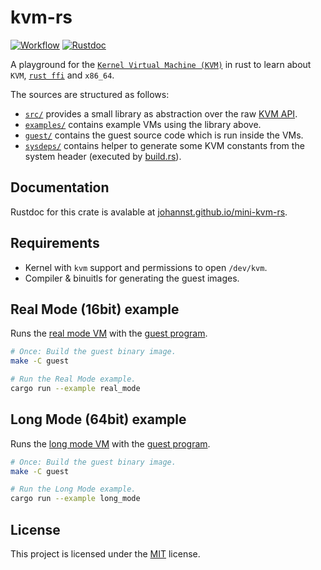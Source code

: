 # kvm-rs

[![Workflow][wf-badge]][wf-output] [![Rustdoc][doc-badge]][doc-html]

[wf-output]: https://github.com/johannst/mini-kvm-rs/actions/workflows/rust.yml
[wf-badge]: https://github.com/johannst/mini-kvm-rs/actions/workflows/rust.yml/badge.svg
[doc-html]: https://johannst.github.io/mini-kvm-rs/kvm_rs/index.html
[doc-badge]: https://img.shields.io/badge/kvm__rs-rustdoc-blue.svg?style=flat&logo=rust

A playground for the [`Kernel Virtual Machine
(KVM)`](https://www.kernel.org/doc/html/latest/virt/kvm/index.html) in rust to
learn about `KVM`, [`rust
ffi`](https://doc.rust-lang.org/stable/std/ffi/index.html) and `x86_64`.

The sources are structured as follows:
- [`src/`](./src) provides a small library as abstraction over the raw [KVM
  API](https://www.kernel.org/doc/html/latest/virt/kvm/api.html#api-description).
- [`examples/`](./examples) contains example VMs using the library above.
- [`guest/`](./guest) contains the guest source code which is run inside the VMs.
- [`sysdeps/`](./sysdeps) contains helper to generate some KVM constants from
  the system header (executed by [build.rs](./build.rs)).

## Documentation

Rustdoc for this crate is avalable at
[johannst.github.io/mini-kvm-rs][doc-html].

## Requirements

- Kernel with `kvm` support and permissions to open `/dev/kvm`.
- Compiler & binuitls for generating the guest images.

## Real Mode (16bit) example

Runs the [real mode VM](./examples/real_mode.rs) with the [guest program](./guest/guest16.S).

```bash
# Once: Build the guest binary image.
make -C guest

# Run the Real Mode example.
cargo run --example real_mode
```

## Long Mode (64bit) example

Runs the [long mode VM](./examples/long_mode.rs) with the [guest program](./guest/guest64.S).

```bash
# Once: Build the guest binary image.
make -C guest

# Run the Long Mode example.
cargo run --example long_mode
```

## License
This project is licensed under the [MIT](LICENSE) license.
